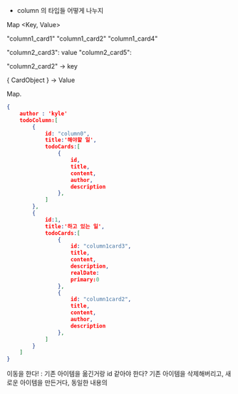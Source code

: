 - column 의 타입들 어떻게 나누지

Map <Key, Value>

"column1_card1"
"column1_card2"
"column1_card4"

"column2_card3": value
"column2_card5":

"column2_card2" -> key

{ CardObject } -> Value

Map.

```json
{
    author : 'kyle'
    todoColumn:[
        {
            id: "column0",
            title:'해야할 일',
            todoCards:[
                {
                    id,
                    title,
                    content,
                    author,
                    description
                },
            ]
        },
        {
            id:1,
            title:'하고 있는 일',
            todoCards:[
                {
                    id: "column1card3",
                    title,
                    content,
                    description,
                    realDate:
                    primary:0
                },
                {
                    id: "column1card2",
                    title,
                    content,
                    author,
                    description
                },
            ]
        }
    ]
}
```

이동을 한다! : 기존 아이템을 옮긴거랑 id 같아야 한다?
기존 아이템을 삭제해버리고, 새로운 아이템을 만든거다, 동일한 내용의
